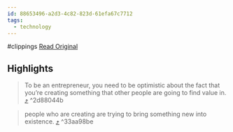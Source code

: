 ```yaml
---
id: 88653496-a2d3-4c82-823d-61efa67c7712
tags:
  - technology
---
```


#clippings
[Read Original](https://nav.al/optimism)

## Highlights

> To be an entrepreneur, you need to be optimistic about the fact that you’re creating something that other people are going to find value in. [⤴️](https://omnivore.app/me/rational-optimism-is-the-way-out-18bad142eee#2d88044b-501a-4412-96e9-e44704c45ebd)  ^2d88044b

> people who are creating are trying to bring something new into existence. [⤴️](https://omnivore.app/me/rational-optimism-is-the-way-out-18bad142eee#33aa98be-a8d9-47b1-a4dc-91f7713ae17b)  ^33aa98be

